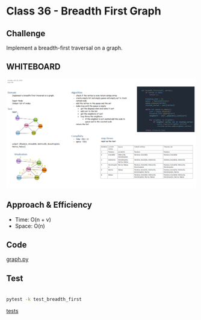 # Class 36 - Breadth First Graph

## Challenge

Implement a breadth-first traversal on a graph.

## WHITEBOARD

![breadth_first](./wb_breadth_first.png)

## Approach & Efficiency

- Time: O(n + v)
- Space: O(n)

## Code

[graph.py](./graph.py)

## Test

```bash

pytest -k test_breadth_first

```

[tests](./tests/test_graph.py)
